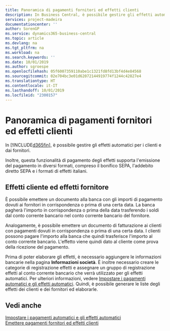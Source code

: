 ```yaml
---
title: Panoramica di pagamenti fornitori ed effetti clienti
description: In Business Central, è possibile gestire gli effetti automatici per i clienti e dai fornitori.
services: project-madeira
documentationcenter: ''
author: SorenGP
ms.service: dynamics365-business-central
ms.topic: article
ms.devlang: na
ms.tgt_pltfrm: na
ms.workload: na
ms.search.keywords: ''
ms.date: 10/01/2019
ms.author: sgroespe
ms.openlocfilehash: 05f6007359110abe1c1321fd8fd13bf4d4e84568
ms.sourcegitcommit: 02e704bc3e01d62072144919774f1244c42827e4
ms.translationtype: HT
ms.contentlocale: it-IT
ms.lasthandoff: 10/01/2019
ms.locfileid: "2300157"
---
```

# <a name="vendor-payments-and-customer-bills-overview"></a>Panoramica di pagamenti fornitori ed effetti clienti
In [!INCLUDE[d365fin](../../includes/d365fin_md.md)], è possibile gestire gli effetti automatici per i clienti e dai fornitori.  

Inoltre, questa funzionalità di pagamento degli effetti supporta l'emissione del pagamento in diversi formati, compreso il bonifico SEPA, l'addebito diretto SEPA e i formati di effetti italiani.  

## <a name="customer-bills-and-vendor-bills"></a>Effetti cliente ed effetti fornitore  
È possibile emettere un documento alla banca con gli importi di pagamento dovuti ai fornitori in corrispondenza o prima di una certa data. La banca pagherà l'importo in corrispondenza o prima della data trasferendo i soldi dal conto corrente bancario nel conto corrente bancario del fornitore.  

Analogamente, è possibile emettere un documento di fatturazione ai clienti con pagamenti dovuti in corrispondenza o prima di una certa data. I clienti possono pagare l'importo alla banca che quindi trasferisce l'importo al conto corrente bancario. L'effetto viene quindi dato al cliente come prova della ricezione del pagamento.  

Prima di poter elaborare gli effetti, è necessario aggiungere le informazioni bancarie nella pagina **Informazioni società**. È inoltre necessario creare le categorie di registrazione effetti e assegnare un gruppo di registrazione effetti al conto corrente bancario che verrà utilizzato per gli effetti automatici. Per ulteriori informazioni, vedere [Impostare i pagamenti automatici e gli effetti automatici](how-to-set-up-automatic-payments-and-automatic-bills.md). Quindi, è possibile generare le liste degli effetti dei clienti e dei fornitori ed elaborarle.

## <a name="see-also"></a>Vedi anche  
 [Impostare i pagamenti automatici e gli effetti automatici](how-to-set-up-automatic-payments-and-automatic-bills.md)   
  [Emettere pagamenti fornitori ed effetti clienti](how-to-issue-vendor-payments-and-customer-bills.md)
